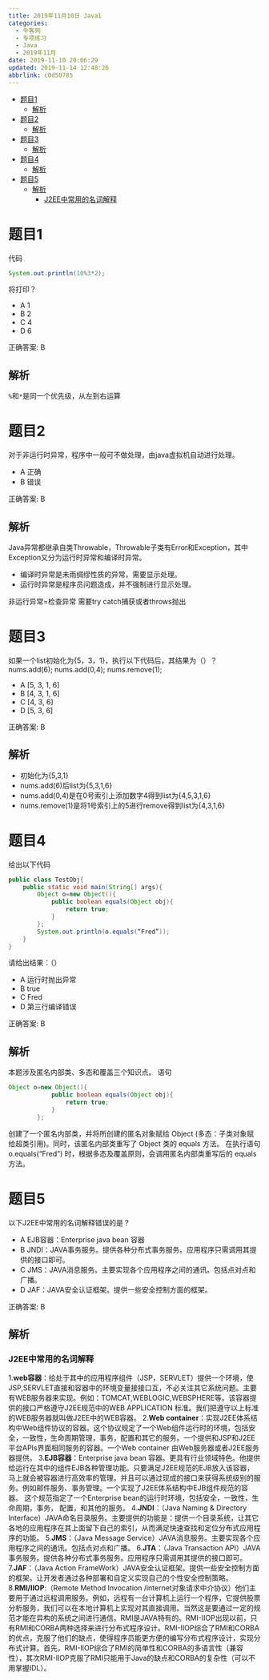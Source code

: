 ```yaml
---
title: 2019年11月10日 Java1
categories: 
  - 牛客网
  - 专项练习
  - Java
  - 2019年11月
date: 2019-11-10 20:06:29
updated: 2019-11-14 12:48:26
abbrlink: c0d50785
---
```

- [题目1](/exam/c0d50785/#题目1)
    - [解析](/exam/c0d50785/#解析)
- [题目2](/exam/c0d50785/#题目2)
    - [解析](/exam/c0d50785/#解析)
- [题目3](/exam/c0d50785/#题目3)
    - [解析](/exam/c0d50785/#解析)
- [题目4](/exam/c0d50785/#题目4)
    - [解析](/exam/c0d50785/#解析)
- [题目5](/exam/c0d50785/#题目5)
    - [解析](/exam/c0d50785/#解析)
        - [J2EE中常用的名词解释](/exam/c0d50785/#J2EE中常用的名词解释)

<!--more-->
<script src="https://cdn.bootcss.com/jquery/3.4.0/jquery.slim.min.js"></script>
<script>$(document).ready(function () {$(".post-body > ul:nth-child(1)").hide();});</script>

<!--end-->
# 题目1
代码 
```java
System.out.println(10%3*2);
```
将打印？
- A 1
- B 2
- C 4
- D 6

正确答案: B

## 解析
`%`和`*`是同一个优先级，从左到右运算

# 题目2
对于非运行时异常，程序中一般可不做处理，由java虚拟机自动进行处理。
- A 正确
- B 错误

正确答案: B

## 解析
Java异常都继承自类Throwable，Throwable子类有Error和Exception，其中Exception又分为运行时异常和编译时异常。
- 编译时异常是未雨绸缪性质的异常，需要显示处理。
- 运行时异常是程序员问题造成，并不强制进行显示处理。

非运行异常=检查异常 需要try catch捕获或者throws抛出

# 题目3
如果一个list初始化为{5，3，1}，执行以下代码后，其结果为（）？
nums.add(6);
nums.add(0,4);
nums.remove(1);
- A [5, 3, 1, 6]
- B [4, 3, 1, 6]
- C [4, 3, 6]
- D [5, 3, 6]

正确答案: B

## 解析
- 初始化为{5,3,1}
- nums.add(6)后list为{5,3,1,6}
- nums.add(0,4)是在0号索引上添加数字4得到list为{4,5,3,1,6}
- nums.remove(1)是将1号索引上的5进行remove得到list为{4,3,1,6}

# 题目4
给出以下代码 
```java
public class TestObj{ 
    public static void main(String[] args){
        Object o=new Object(){
            public boolean equals(Object obj){
                return true;
            }
        }; 
        System.out.println(o.equals(“Fred”));
    }
} 
```
请给出结果：（）
- A 运行时抛出异常
- B true
- C Fred
- D 第三行编译错误

正确答案: B

## 解析
本题涉及匿名内部类、多态和覆盖三个知识点。 语句
```java
Object o=new Object(){
            public boolean equals(Object obj){
                return true;
            }
        };
```
创建了一个匿名内部类，并将所创建的匿名对象赋给 Object (多态：子类对象赋给超类引用)。同时，该匿名内部类重写了 Object
类的 equals 方法。
在执行语句
o.equals(“Fred”)
时，根据多态及覆盖原则，会调用匿名内部类重写后的 equals 方法。

# 题目5
以下J2EE中常用的名词解释错误的是？
- A EJB容器：Enterprise java bean 容器
- B JNDI：JAVA事务服务。提供各种分布式事务服务。应用程序只需调用其提供的接口即可。
- C JMS：JAVA消息服务。主要实现各个应用程序之间的通讯。包括点对点和广播。
- D JAF：JAVA安全认证框架。提供一些安全控制方面的框架。

正确答案: B

## 解析
### J2EE中常用的名词解释
1.**web容器**：给处于其中的应用程序组件（JSP，SERVLET）提供一个环境，使JSP,SERVLET直接和容器中的环境变量接接口互，不必关注其它系统问题。主要有WEB服务器来实现。例如：TOMCAT,WEBLOGIC,WEBSPHERE等。该容器提供的接口严格遵守J2EE规范中的WEB APPLICATION 标准。我们把遵守以上标准的WEB服务器就叫做J2EE中的WEB容器。
2.**Web container**：实现J2EE体系结构中Web组件协议的容器。这个协议规定了一个Web组件运行时的环境，包括安全，一致性，生命周期管理，事务，配置和其它的服务。一个提供和JSP和J2EE平台APIs界面相同服务的容器。一个Web container 由Web服务器或者J2EE服务器提供。
3.**EJB容器**：Enterprise java bean 容器。更具有行业领域特色。他提供给运行在其中的组件EJB各种管理功能。只要满足J2EE规范的EJB放入该容器，马上就会被容器进行高效率的管理。并且可以通过现成的接口来获得系统级别的服务。例如邮件服务、事务管理。一个实现了J2EE体系结构中EJB组件规范的容器。
这个规范指定了一个Enterprise bean的运行时环境，包括安全，一致性，生命周期，事务，
配置，和其他的服务。
4.**JNDI**：（Java Naming & Directory Interface）JAVA命名目录服务。主要提供的功能是：提供一个目录系统，让其它各地的应用程序在其上面留下自己的索引，从而满足快速查找和定位分布式应用程序的功能。
5.**JMS**：（Java Message Service）JAVA消息服务。主要实现各个应用程序之间的通讯。包括点对点和广播。
6.**JTA**：（Java Transaction API）JAVA事务服务。提供各种分布式事务服务。应用程序只需调用其提供的接口即可。
7.**JAF**：（Java Action FrameWork）JAVA安全认证框架。提供一些安全控制方面的框架。让开发者通过各种部署和自定义实现自己的个性安全控制策略。
8.**RMI/IIOP**:（Remote Method Invocation /internet对象请求中介协议）他们主要用于通过远程调用服务。例如，远程有一台计算机上运行一个程序，它提供股票分析服务，我们可以在本地计算机上实现对其直接调用。当然这是要通过一定的规范才能在异构的系统之间进行通信。RMI是JAVA特有的。RMI-IIOP出现以前，只有RMI和CORBA两种选择来进行分布式程序设计。RMI-IIOP综合了RMI和CORBA的优点，克服了他们的缺点，使得程序员能更方便的编写分布式程序设计，实现分布式计算。首先，RMI-IIOP综合了RMI的简单性和CORBA的多语言性（兼容性），其次RMI-IIOP克服了RMI只能用于Java的缺点和CORBA的复杂性（可以不用掌握IDL）。
